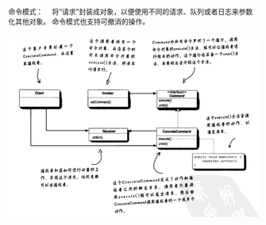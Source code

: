 命令模式：
&emsp;将“请求”封装成对象，以便使用不同的请求、队列或者日志来参数化其他对象。
命令模式也支持可撤消的操作。

![command.png](..%2F..%2F..%2F..%2Fresources%2Fstatic%2Fheadfirst_img%2Fcommand.png)
